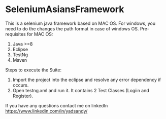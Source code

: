 # SeleniumAsiansFramework

This is a selenium java framework based on MAC OS. For windows, you need to do the changes the path format in case of windows OS.
Pre-requisites for MAC OS:
1. Java >=8
2. Eclipse
3. TestNg
4. Maven

Steps to execute the Suite:
1. Import the project into the eclipse and resolve any error dependency if occurs.
2. Open testng.xml and run it. It contains 2 Test Classes (Logiin and Register).

If you have any questions contact me on linkedIn https://www.linkedin.com/in/yadsandy/
